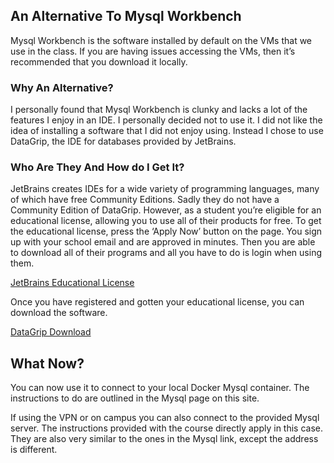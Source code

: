 ## An Alternative To Mysql Workbench

Mysql Workbench is the software installed by default on the VMs that we use in the class. If you are having issues accessing the VMs, then it’s recommended that you download it locally.

### Why An Alternative?

I personally found that Mysql Workbench is clunky and lacks a lot of the features I enjoy in an IDE. I personally decided not to use it. I did not like the idea of installing a software that I did not enjoy using. Instead I chose to use DataGrip, the IDE for databases provided by JetBrains.

### Who Are They And How do I Get It?

JetBrains creates IDEs for a wide variety of programming languages, many of which have free Community Editions. Sadly they do not have a Community Edition of DataGrip. However, as a student you’re eligible for an educational license, allowing you to use all of their products for free. To get the educational license, press the ‘Apply Now’ button on the page. You sign up with your school email and are approved in minutes. Then you are able to download all of their programs and all you have to do is login when using them.

[JetBrains Educational License](https://www.jetbrains.com/student/)

Once you have registered and gotten your educational license, you can download
the software. 

[DataGrip Download](https://www.jetbrains.com/datagrip/)

## What Now?

You can now use it to connect to your local Docker Mysql container. The
instructions to do are outlined in the Mysql page on this site. 

If using the VPN or on campus you can also connect to the provided Mysql server.
The instructions provided with the course directly apply in this case. They are
also very similar to the ones in the Mysql link, except the address is
different.

